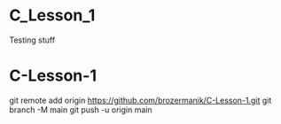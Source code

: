 # C_Lesson_1
Testing stuff
# C-Lesson-1
git remote add origin https://github.com/brozermanik/C-Lesson-1.git
git branch -M main
git push -u origin main
